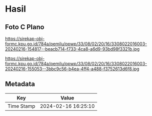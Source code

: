 # Hasil

## Foto C Plano

https://sirekap-obj-formc.kpu.go.id/784a/pemilu/ppwp/33/08/02/20/16/3308022016003-20240216-154817--beacb714-f733-4ca8-a6d9-93bd98f3321b.jpg

https://sirekap-obj-formc.kpu.go.id/784a/pemilu/ppwp/33/08/02/20/16/3308022016003-20240216-155053--3bbc9c56-b4ea-4ff4-a488-f3752613d6f8.jpg


## Metadata

| Key        | Value               |
| ---------- | ------------------- |
| Time Stamp | 2024-02-16 16:25:10 |



